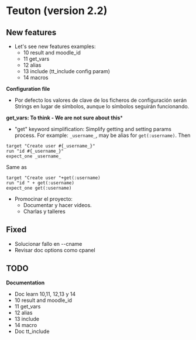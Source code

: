 
# Teuton (version 2.2)

## New features

* Let's see new features examples:
    * 10 result and moodle_id
    * 11 get_vars
    * 12 alias
    * 13 include (tt_include config param)
    * 14 macros

**Configuration file**

* Por defecto los valores de clave de los ficheros de configuración serán Strings en lugar de símbolos, aunque lo símbolos seguirán funcionando.

**get_vars: To think - We are not sure about this***

* "get" keyword simplification: Simplify getting and setting params process. For example: `_username_`, may be alias for `get(:username)`. Then

```
target "Create user #{_username_}"
run "id #{_username_}"
expect_one _username_
```
Same as

```
target "Create user "+get(:username)
run "id " + get(:username)
expect_one get(:username)
```

* Promocinar el proyecto:
    * Documentar y hacer videos.
    * Charlas y talleres

## Fixed

* Solucionar fallo en --cname
* Revisar doc options como cpanel

## TODO

**Documentation**

* Doc learn 10,11, 12,13 y 14
* 10 result and moodle_id
* 11 get_vars
* 12 alias
* 13 include
* 14 macro
* Doc tt_include
